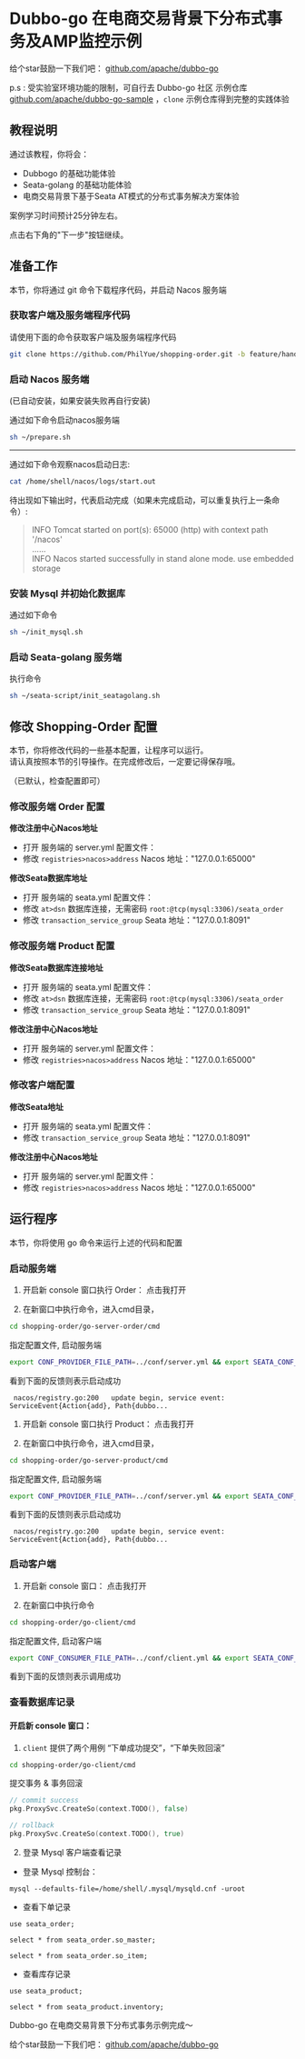 # Dubbo-go 在电商交易背景下分布式事务及AMP监控示例

给个star鼓励一下我们吧： [github.com/apache/dubbo-go](https://github.com/apache/dubbo-go)

p.s : 受实验室环境功能的限制，可自行去 Dubbo-go 社区 示例仓库 [github.com/apache/dubbo-go-sample](https://github.com/apache/dubbo-go-sample) ，`clone` 示例仓库得到完整的实践体验 


## 教程说明
通过该教程，你将会：

- Dubbogo 的基础功能体验
- Seata-golang 的基础功能体验
- 电商交易背景下基于Seata AT模式的分布式事务解决方案体验

案例学习时间预计25分钟左右。

点击右下角的"下一步"按钮继续。

## 准备工作
本节，你将通过 git 命令下载程序代码，并启动 Nacos 服务端

### 获取客户端及服务端程序代码
请使用下面的命令获取客户端及服务端程序代码
```bash
git clone https://github.com/PhilYue/shopping-order.git -b feature/handsonlab
```

### 启动 Nacos 服务端

(已自动安装，如果安装失败再自行安装)

通过如下命令启动nacos服务端
```bash
sh ~/prepare.sh
```

----

通过如下命令观察nacos启动日志:
```bash
cat /home/shell/nacos/logs/start.out
```

待出现如下输出时，代表启动完成（如果未完成启动，可以重复执行上一条命令）:
> INFO Tomcat started on port(s): 65000 (http) with context path '/nacos'<br>
> ......<br>
> INFO Nacos started successfully in stand alone mode. use embedded storage

### 安装 Mysql 并初始化数据库

通过如下命令

```bash
sh ~/init_mysql.sh
```

### 启动 Seata-golang 服务端

执行命令

```bash
sh ~/seata-script/init_seatagolang.sh
```

## 修改 Shopping-Order 配置
本节，你将修改代码的一些基本配置，让程序可以运行。<br>
请认真按照本节的引导操作。在完成修改后，一定要记得保存哦。

（已默认，检查配置即可）

### 修改服务端 Order 配置

**修改注册中心Nacos地址**
* 打开 <tutorial-editor-open-file filePath="/home/shell/shopping-order/go-server-order/conf/server.yml">服务端的 server.yml</tutorial-editor-open-file> 配置文件：
* 修改 `registries>nacos>address` Nacos 地址："127.0.0.1:65000"

**修改Seata数据库地址**
* 打开 <tutorial-editor-open-file filePath="/home/shell/shopping-order/go-server-order/conf/seata.yml">服务端的 seata.yml</tutorial-editor-open-file> 配置文件：
* 修改 `at>dsn` 数据库连接，无需密码 `root:@tcp(mysql:3306)/seata_order`
* 修改 `transaction_service_group` Seata 地址："127.0.0.1:8091"

### 修改服务端 Product 配置

**修改Seata数据库连接地址**
* 打开 <tutorial-editor-open-file filePath="/home/shell/shopping-order/go-server-product/conf/seata.yml">服务端的 seata.yml</tutorial-editor-open-file> 配置文件：
* 修改 `at>dsn` 数据库连接，无需密码 `root:@tcp(mysql:3306)/seata_order`
* 修改 `transaction_service_group` Seata 地址："127.0.0.1:8091"

**修改注册中心Nacos地址**
* 打开 <tutorial-editor-open-file filePath="/home/shell/shopping-order/go-server-product/conf/server.yml">服务端的 server.yml</tutorial-editor-open-file> 配置文件：
* 修改 `registries>nacos>address` Nacos 地址："127.0.0.1:65000"


### 修改客户端配置

**修改Seata地址**
* 打开 <tutorial-editor-open-file filePath="/home/shell/shopping-order/go-client/conf/seata.yml">服务端的 seata.yml</tutorial-editor-open-file> 配置文件：
* 修改 `transaction_service_group` Seata 地址："127.0.0.1:8091"

**修改注册中心Nacos地址**
* 打开 <tutorial-editor-open-file filePath="/home/shell/shopping-order/go-client/conf/client.yml">服务端的 server.yml</tutorial-editor-open-file> 配置文件：
* 修改 `registries>nacos>address` Nacos 地址："127.0.0.1:65000"

## 运行程序

本节，你将使用 go 命令来运行上述的代码和配置

### 启动服务端
1. 开启新 console 窗口执行 Order： <tutorial-terminal-open-tab name="Order服务端">点击我打开</tutorial-terminal-open-tab>

2. 在新窗口中执行命令，进入cmd目录，
```bash
cd shopping-order/go-server-order/cmd
```
指定配置文件, 启动服务端
```bash
export CONF_PROVIDER_FILE_PATH=../conf/server.yml && export SEATA_CONF_FILE=../conf/seata.yml && export GOPROXY=https://goproxy.io,direct && go run .
```

看到下面的反馈则表示启动成功<br>
```
 nacos/registry.go:200   update begin, service event: ServiceEvent{Action{add}, Path{dubbo...
```

1. 开启新 console 窗口执行 Product： <tutorial-terminal-open-tab name="Product服务端">点击我打开</tutorial-terminal-open-tab>

2. 在新窗口中执行命令，进入cmd目录，
```bash
cd shopping-order/go-server-product/cmd
```

指定配置文件, 启动服务端
```bash
export CONF_PROVIDER_FILE_PATH=../conf/server.yml && export SEATA_CONF_FILE=../conf/seata.yml && export GOPROXY=https://goproxy.io,direct && go run .
```

看到下面的反馈则表示启动成功<br>
```
 nacos/registry.go:200   update begin, service event: ServiceEvent{Action{add}, Path{dubbo...
```

### 启动客户端
1. 开启新 console 窗口： <tutorial-terminal-open-tab name="客户端">点击我打开</tutorial-terminal-open-tab>

2. 在新窗口中执行命令
```bash
cd shopping-order/go-client/cmd
```

指定配置文件, 启动客户端
```bash
export CONF_CONSUMER_FILE_PATH=../conf/client.yml && export SEATA_CONF_FILE=../conf/seata.yml && export GOPROXY=https://goproxy.io,direct && go run .
```

看到下面的反馈则表示调用成功<br>

### 查看数据库记录

#### 开启新 console 窗口：<br>

1. `client` 提供了两个用例 “下单成功提交”，“下单失败回滚”

```bash
cd shopping-order/go-client/cmd
```
提交事务 & 事务回滚
```go
// commit success
pkg.ProxySvc.CreateSo(context.TODO(), false)

// rollback
pkg.ProxySvc.CreateSo(context.TODO(), true)
```

2. 登录 Mysql 客户端查看记录

* 登录 Mysql 控制台：

```shell
mysql --defaults-file=/home/shell/.mysql/mysqld.cnf -uroot
```

* 查看下单记录
```mysql
use seata_order;
```
```mysql
select * from seata_order.so_master;
```
```mysql
select * from seata_order.so_item;
```

* 查看库存记录
```mysql
use seata_product;
```
```mysql
select * from seata_product.inventory;
```

Dubbo-go 在电商交易背景下分布式事务示例完成～

给个star鼓励一下我们吧： [github.com/apache/dubbo-go](https://github.com/apache/dubbo-go)
